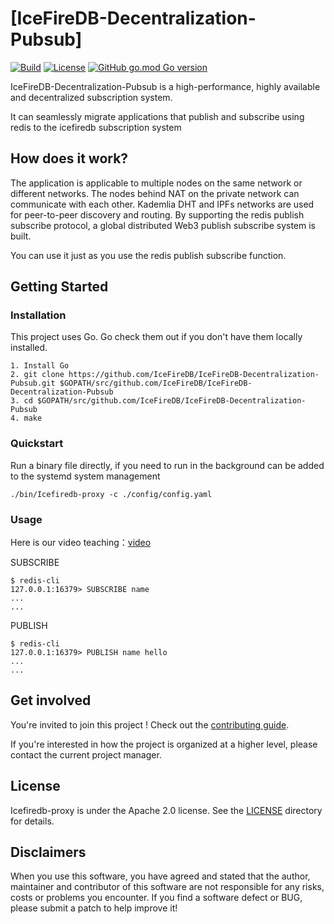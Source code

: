 # [IceFireDB-Decentralization-Pubsub]
[![Build](https://github.com/IceFireDB/IceFireDB-Proxy/actions/workflows/main.yml/badge.svg)](https://github.com/IceFireDB/IceFireDB-Proxy/actions/workflows/main.yml) [![License](https://img.shields.io/badge/License-Apache%202.0-blue.svg)](https://opensource.org/licenses/Apache-2.0) [![GitHub go.mod Go version](https://img.shields.io/github/go-mod/go-version/IceFireDB/IceFireDB-Proxy)](https://github.com/IceFireDB/IceFireDB-Proxy/blob/master/go.mod)    

IceFireDB-Decentralization-Pubsub is a high-performance, highly available and decentralized subscription system.

It can seamlessly migrate applications that publish and subscribe using redis to the icefiredb subscription system

## How does it work?

The application is applicable to multiple nodes on the same network or different networks. The nodes behind NAT on the private network can communicate with each other. Kademlia DHT and IPFs networks are used for peer-to-peer discovery and routing. By supporting the redis publish subscribe protocol, a global distributed Web3 publish subscribe system is built.

You can use it just as you use the redis publish subscribe function.


## Getting Started

### Installation

This project uses Go. Go check them out if you don't have them locally installed.
```text
1. Install Go
2. git clone https://github.com/IceFireDB/IceFireDB-Decentralization-Pubsub.git $GOPATH/src/github.com/IceFireDB/IceFireDB-Decentralization-Pubsub
3. cd $GOPATH/src/github.com/IceFireDB/IceFireDB-Decentralization-Pubsub
4. make
```
### Quickstart

Run a binary file directly, if you need to run in the background can be added to the systemd system management
```shell
./bin/Icefiredb-proxy -c ./config/config.yaml
```

### Usage
Here is our video teaching：[video](./demo.mp4)

SUBSCRIBE
```shell
$ redis-cli
127.0.0.1:16379> SUBSCRIBE name
...
...
```
PUBLISH
```shell
$ redis-cli
127.0.0.1:16379> PUBLISH name hello
...
...
```

## Get involved

You're invited to join this project ! Check out the [contributing guide](./CONTRIBUTING.md).

If you're interested in how the project is organized at a higher level, please contact the current project manager.

## License
Icefiredb-proxy is under the Apache 2.0 license. See the [LICENSE](./LICENSE) directory for details.

## Disclaimers
When you use this software, you have agreed and stated that the author, maintainer and contributor of this software are not responsible for any risks, costs or problems you encounter. If you find a software defect or BUG, ​​please submit a patch to help improve it!
